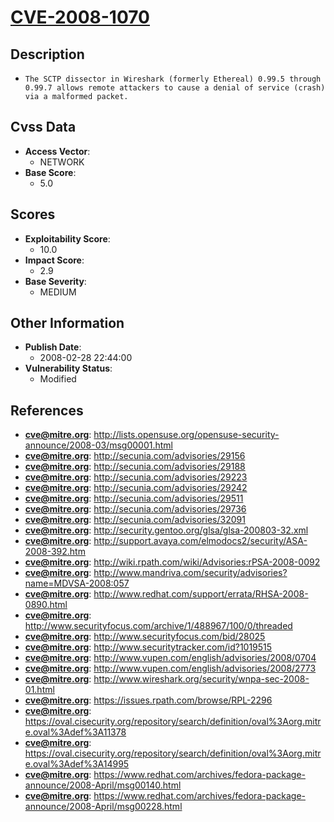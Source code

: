 
# [CVE-2008-1070](https://cve.mitre.org/cgi-bin/cvename.cgi?name=CVE-2008-1070)

## Description

- `The SCTP dissector in Wireshark (formerly Ethereal) 0.99.5 through 0.99.7 allows remote attackers to cause a denial of service (crash) via a malformed packet.`

## Cvss Data

- **Access Vector**:
  - NETWORK
- **Base Score**:
  - 5.0

## Scores

- **Exploitability Score**:
  - 10.0
- **Impact Score**:
  - 2.9
- **Base Severity**:
  - MEDIUM

## Other Information

- **Publish Date**:
  - 2008-02-28 22:44:00
- **Vulnerability Status**:
  - Modified

## References

- **cve@mitre.org**: http://lists.opensuse.org/opensuse-security-announce/2008-03/msg00001.html
- **cve@mitre.org**: http://secunia.com/advisories/29156
- **cve@mitre.org**: http://secunia.com/advisories/29188
- **cve@mitre.org**: http://secunia.com/advisories/29223
- **cve@mitre.org**: http://secunia.com/advisories/29242
- **cve@mitre.org**: http://secunia.com/advisories/29511
- **cve@mitre.org**: http://secunia.com/advisories/29736
- **cve@mitre.org**: http://secunia.com/advisories/32091
- **cve@mitre.org**: http://security.gentoo.org/glsa/glsa-200803-32.xml
- **cve@mitre.org**: http://support.avaya.com/elmodocs2/security/ASA-2008-392.htm
- **cve@mitre.org**: http://wiki.rpath.com/wiki/Advisories:rPSA-2008-0092
- **cve@mitre.org**: http://www.mandriva.com/security/advisories?name=MDVSA-2008:057
- **cve@mitre.org**: http://www.redhat.com/support/errata/RHSA-2008-0890.html
- **cve@mitre.org**: http://www.securityfocus.com/archive/1/488967/100/0/threaded
- **cve@mitre.org**: http://www.securityfocus.com/bid/28025
- **cve@mitre.org**: http://www.securitytracker.com/id?1019515
- **cve@mitre.org**: http://www.vupen.com/english/advisories/2008/0704
- **cve@mitre.org**: http://www.vupen.com/english/advisories/2008/2773
- **cve@mitre.org**: http://www.wireshark.org/security/wnpa-sec-2008-01.html
- **cve@mitre.org**: https://issues.rpath.com/browse/RPL-2296
- **cve@mitre.org**: https://oval.cisecurity.org/repository/search/definition/oval%3Aorg.mitre.oval%3Adef%3A11378
- **cve@mitre.org**: https://oval.cisecurity.org/repository/search/definition/oval%3Aorg.mitre.oval%3Adef%3A14995
- **cve@mitre.org**: https://www.redhat.com/archives/fedora-package-announce/2008-April/msg00140.html
- **cve@mitre.org**: https://www.redhat.com/archives/fedora-package-announce/2008-April/msg00228.html
